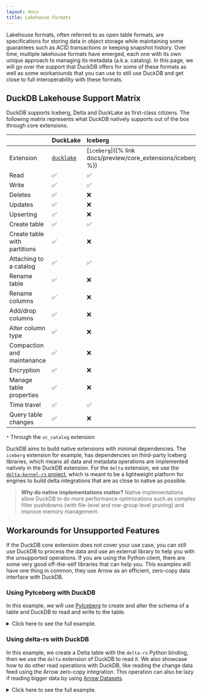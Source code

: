 ```yaml
---
layout: docu
title: Lakehouse Formats
---
```


Lakehouse formats, often referred to as open table formats, are specifications for storing data in object storage while maintaining some guarantees such as ACID transactions or keeping snapshot history. Over time, multiple lakehouse formats have emerged, each one with its own unique approach to managing its metadata (a.k.a. catalog). In this page, we will go over the support that DuckDB offers for some of these formats as well as some workarounds that you can use to still use DuckDB and get close to full interoperability with these formats.

## DuckDB Lakehouse Support Matrix

DuckDB supports Iceberg, Delta and DuckLake as first-class citizens. The following matrix represents what DuckDB natively supports out of the box through core extensions.

|                              | DuckLake                                                              | Iceberg                                                                 | Delta                                                      |
| ---------------------------- | :-------------------------------------------------------------------- | :---------------------------------------------------------------------- | :--------------------------------------------------------- |
| Extension                    | [`ducklake`](https://ducklake.select/docs/stable/duckdb/introduction) | [`iceberg`]({% link docs/preview/core_extensions/iceberg/overview.md %}) | [`delta`]({% link docs/preview/core_extensions/delta.md %}) |
| Read                         | ✅                                                                    | ✅                                                                      | ✅                                                         |
| Write                        | ✅                                                                    | ✅                                                                      | ✅                                                         |
| Deletes                      | ✅                                                                    | ❌                                                                      | ❌                                                         |
| Updates                      | ✅                                                                    | ❌                                                                      | ❌                                                         |
| Upserting                    | ✅                                                                    | ❌                                                                      | ❌                                                         |
| Create table                 | ✅                                                                    | ✅                                                                      | ❌                                                         |
| Create table with partitions | ✅                                                                    | ❌                                                                      | ❌                                                         |
| Attaching to a catalog       | ✅                                                                    | ✅                                                                      | ✅ `*`                                                     |
| Rename table                 | ✅                                                                    | ❌                                                                      | ❌                                                         |
| Rename columns               | ✅                                                                    | ❌                                                                      | ❌                                                         |
| Add/drop columns             | ✅                                                                    | ❌                                                                      | ❌                                                         |
| Alter column type            | ✅                                                                    | ❌                                                                      | ❌                                                         |
| Compaction and maintenance   | ✅                                                                    | ❌                                                                      | ❌                                                         |
| Encryption                   | ✅                                                                    | ❌                                                                      | ❌                                                         |
| Manage table properties      | ✅                                                                    | ❌                                                                      | ❌                                                         |
| Time travel                  | ✅                                                                    | ✅                                                                      | ✅                                                         |
| Query table changes          | ✅                                                                    | ❌                                                                      | ❌                                                         |

`*` Through the `uc_catalog` extension

DuckDB aims to build native extensions with minimal dependencies. The `iceberg` extension for example, has dependencies on third-party Iceberg libraries, which means all data and metadata operations are implemented natively in the DuckDB extension. For the `delta` extension, we use the [`delta-kernel-rs` project](https://github.com/delta-io/delta-kernel-rs), which is meant to be a lightweight platform for engines to build delta integrations that are as close to native as possible.

> **Why do native implementations matter?** Native implementations allow DuckDB to do more performance optimizations such as complex filter pushdowns (with file-level and row-group level pruning) and improve memory management.

## Workarounds for Unsupported Features

If the DuckDB core extension does not cover your use case, you can still use DuckDB to process the data and use an external library to help you with the unsupported operations. If you are using the Python client, there are some very good off-the-self libraries that can help you. This examples will have one thing in common, they use Arrow as an efficient, zero-copy data interface with DuckDB.

### Using PyIceberg with DuckDB

In this example, we will use [PyIceberg](https://py.iceberg.apache.org/) to create and alter the schema of a table and DuckDB to read and write to the table.

<!-- markdownlint-disable MD040 MD046 -->

<details markdown='1'>
<summary markdown='span'>
Click here to see the full example.
</summary>

```python
from pyiceberg.catalog import load_catalog
from pyiceberg.schema import Schema
from pyiceberg.types import (
    TimestampType,
    FloatType,
    DoubleType,
    StringType,
    NestedField,
)
import duckdb

# Create a table with PyIceberg
catalog = load_catalog(
    "docs",
    **{
        "uri": "http://127.0.0.1:8181",
        "s3.endpoint": "http://127.0.0.1:9000",
        "py-io-impl": "pyiceberg.io.pyarrow.PyArrowFileIO",
        "s3.access-key-id": "admin",
        "s3.secret-access-key": "password",
    }
)
schema = Schema(
    NestedField(field_id=1, name="datetime", field_type=TimestampType(), required=True),
    NestedField(field_id=2, name="symbol", field_type=StringType(), required=True),
    NestedField(field_id=3, name="bid", field_type=FloatType(), required=False),
    NestedField(field_id=4, name="ask", field_type=DoubleType(), required=False)
)
catalog.create_table(
    identifier="default.bids",
    schema=schema,
    partition_spec=partition_spec,
)

# Write and read the table with DuckDB
with duckdb.connect() as conn:
    conn.execute("""
        CREATE SECRET (
            TYPE S3,
            KEY_ID 'admin',
            SECRET 'password',
            ENDPOINT '127.0.0.1:9000',
            URL_STYLE 'path',
            USE_SSL false
        );
        ATTACH '' AS my_datalake (
            TYPE ICEBERG,
            CLIENT_ID 'admin',
            CLIENT_SECRET 'password',
            ENDPOINT 'http://127.0.0.1:8181'
        );
    """)
    conn.execute("""
        INSERT INTO my_datalake.default.bids VALUES ('2024-01-01 10:00:00', 'AAPL', 150.0, 150.5);
    """)
    conn.sql("SELECT * FROM my_datalake.default.bids;").show()

# Alter schema with PyIceberg
table = catalog.load_table("default.bids")
with table.update_schema() as update:
    update.add_column("retries", IntegerType(), "Number of retries to place the bid")
```

</details>

<!-- markdownlint-enable MD040 MD046 -->

### Using delta-rs with DuckDB

In this example, we create a Delta table with the `delta-rs` Python binding, then we use the `delta` extension of DuckDB to read it. We also showcase how to do other read operations with DuckDB, like reading the change data feed using the Arrow zero-copy integration. This operation can also be lazy if reading bigger data by using [Arrow Datasets](https://delta-io.github.io/delta-rs/integrations/delta-lake-arrow/).

<!-- markdownlint-disable MD040 MD046 -->

<details markdown='1'>
<summary markdown='span'>
Click here to see the full example.
</summary>

```python
import deltalake as dl
import pyarrow as pa

# Create a delta table and read it with DuckDB Delta extension
dl.write_deltalake(
    "tmp/some_table",
    pa.table({
        "id": [1, 2, 3],
        "value": ["a", "b", "c"]
    })
)
with duckdb.connect() as conn:
    conn.execute("""
        INSTALL delta;
        LOAD delta;
    """)
    conn.sql("""
        SELECT * FROM delta_scan('tmp/some_table')
    """).show()

# Append some data and read the data change feed using the PyArrow integration
dl.write_deltalake(
    "tmp/some_table",
    pa.table({
        "id": [4, 5],
        "value": ["d", "e"]
    }),
    mode="append"
)
table = dl.DeltaTable("tmp/some_table").load_cdf(starting_version=1, ending_version=2)
with duckdb.connect() as conn:
    conn.register("t", table)
    conn.sql("SELECT * FROM t").show()
```

</details>

<!-- markdownlint-enable MD040 MD046 -->
